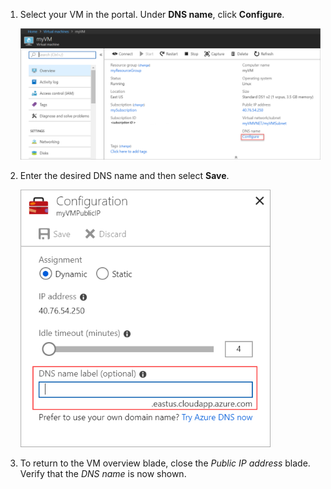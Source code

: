 
1. Select your VM in the portal. Under **DNS name**, click **Configure**.
   
   ![Click Configure under DNS name](./media/virtual-machines-common-portal-create-fqdn/configure.png)

2. Enter the desired DNS name and then select **Save**.
   
   ![Enter a DNS name label for your public IP resource](./media/virtual-machines-common-portal-create-fqdn/configure-pane.png)


3. To return to the VM overview blade, close the *Public IP address* blade. Verify that the *DNS name* is now shown.
   


